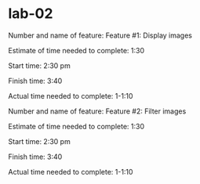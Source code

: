 # lab-02

Number and name of feature: Feature #1: Display images

Estimate of time needed to complete: 1:30

Start time: 2:30 pm

Finish time: 3:40

Actual time needed to complete: 1-1:10


Number and name of feature: Feature #2: Filter images

Estimate of time needed to complete: 1:30

Start time: 2:30 pm

Finish time: 3:40

Actual time needed to complete: 1-1:10


